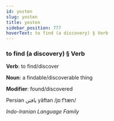 ```yaml
---
id: yosten
slug: yosten
title: yosten
sidebar_position: 777
hoverText: to find (a discovery) § Verb
---
```


### to find (a discovery) § Verb

**Verb**: to find/discover

**Noun**: a findable/discoverable thing

**Modifier**: found/discovered

Persian یافتن yâftan /jɒːfˈtæn/

*Indo-Iranian Language Family*